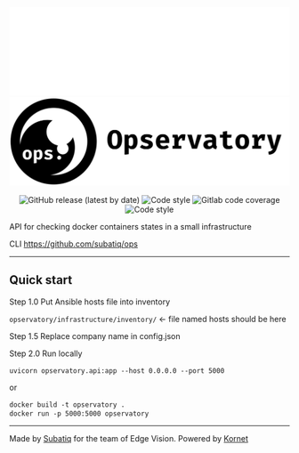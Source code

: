 ![](docs/brands/full_logo_white.svg#gh-dark-mode-only)
![](docs/brands/full_logo_black.svg#gh-light-mode-only)

<p align="center">
  <img alt="GitHub release (latest by date)" src="https://img.shields.io/github/v/release/subatiq/opservatory?color=black&style=for-the-badge">
  <img alt="Code style" src="https://img.shields.io/badge/license-mozilla%20PL%202-black?style=for-the-badge">
  <img alt="Gitlab code coverage" src="https://img.shields.io/gitlab/coverage/subatiq/opservatory/master?style=for-the-badge">
  <img alt="Code style" src="https://img.shields.io/badge/code%20style-black-black?style=for-the-badge">
</p>

API for checking docker containers states in a small infrastructure

CLI https://github.com/subatiq/ops

---

## Quick start

Step 1.0  Put Ansible hosts file into inventory

`opservatory/infrastructure/inventory/` <- file named hosts should be here

Step 1.5  Replace company name in config.json

Step 2.0  Run locally

```
uvicorn opservatory.api:app --host 0.0.0.0 --port 5000
```

or 

```
docker build -t opservatory .
docker run -p 5000:5000 opservatory
```

---

Made by [Subatiq](https://github.com/subatiq) for the team of Edge Vision. Powered by [Kornet](https://subatiq.github.io/kornet/)
